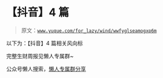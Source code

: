 # 【抖音】4 篇

> 原文：[`www.yuque.com/for_lazy/wind/wwfyglseamogxp6m`](https://www.yuque.com/for_lazy/wind/wwfyglseamogxp6m)

以下为：【抖音】4 篇相关风向标

完整生财周报见懒人专属群~

公众号懒人搜索，[懒人专属群分享](https://lazybook.fun/#/blog/group)
